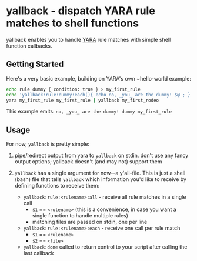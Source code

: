 # yallback - dispatch YARA rule matches to shell functions

yallback enables you to handle [YARA](https://github.com/virustotal/yara) rule matches with simple shell function callbacks.

## Getting Started

Here's a very basic example, building on YARA's own ~hello-world example:

```bash
echo rule dummy { condition: true } > my_first_rule
echo 'yallback:rule:dummy:each(){ echo no, _you_ are the dummy! $@ ; }' > my_first_rodeo
yara my_first_rule my_first_rule | yallback my_first_rodeo
```

This example emits: `no, _you_ are the dummy! dummy my_first_rule`

## Usage

For now, `yallback` is pretty simple:

1. pipe/redirect output from yara to `yallback` on stdin. don't use any fancy output options; yallback doesn't (and may not) support them

2. `yallback` has a single argument for now--a y'all-file. This is just a shell (bash) file that tells `yallback` which information you'd like to receive by defining functions to receive them:
    - `yallback:rule:<rulename>:all` - receive all rule matches in a single call
        - `$1` == `<rulename>` (this is a convenience, in case you want a single function to handle multiple rules)
        - matching files are passed on stdin, one per line
    - `yallback:rule:<rulename>:each` - receive one call per rule match
        - `$1` == `<rulename>`
        - `$2` == `<file>`
    - `yallback:done` called to return control to your script after calling the last callback
